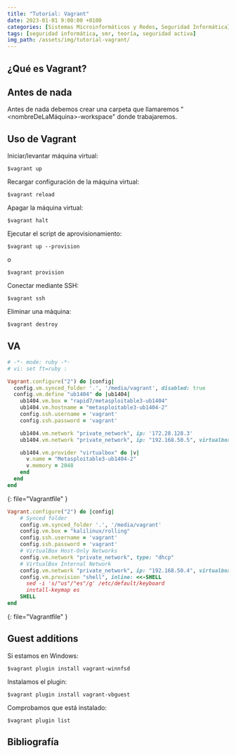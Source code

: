 ```yaml
---
title: "Tutorial: Vagrant"
date: 2023-01-01 9:00:00 +0100
categories: [Sistemas Microinformáticos y Redes, Seguridad Informática]
tags: [seguridad informática, smr, teoría, seguridad activa]
img_path: /assets/img/tutorial-vagrant/
---
```


## ¿Qué es Vagrant?

## Antes de nada

Antes de nada debemos crear una carpeta que llamaremos "<nombreDeLaMáquina>-workspace" donde trabajaremos.

## Uso de Vagrant

Iniciar/levantar máquina virtual:

```console
$vagrant up
```

Recargar configuración de la máquina virtual:

```console
$vagrant reload
```

Apagar la máquina virtual:

```console
$vagrant halt
```

Ejecutar el script de aprovisionamiento:

```console
$vagrant up --provision
```

o

```console
$vagrant provision
```

Conectar mediante SSH:

```console
$vagrant ssh
```

Eliminar una máquina:

```console
$vagrant destroy
```

## VA

```ruby
# -*- mode: ruby -*-
# vi: set ft=ruby :

Vagrant.configure("2") do |config|
  config.vm.synced_folder '.', '/media/vagrant', disabled: true
  config.vm.define "ub1404" do |ub1404|
    ub1404.vm.box = "rapid7/metasploitable3-ub1404"
    ub1404.vm.hostname = "metasploitable3-ub1404-2"
    config.ssh.username = 'vagrant'
    config.ssh.password = 'vagrant'

    ub1404.vm.network "private_network", ip: '172.28.128.3'
    ub1404.vm.network "private_network", ip: "192.168.50.5", virtualbox__intnet: true

    ub1404.vm.provider "virtualbox" do |v|
      v.name = "Metasploitable3-ub1404-2"
      v.memory = 2048
    end
  end
end
```
{: file="Vagrantfile" }

```ruby
Vagrant.configure("2") do |config|
    # Synced folder
    config.vm.synced_folder '.', '/media/vagrant'
    config.vm.box = "kalilinux/rolling"
    config.ssh.username = 'vagrant'
    config.ssh.password = 'vagrant'
    # VirtualBox Host-Only Networks
    config.vm.network "private_network", type: "dhcp"
    # VirtualBox Internal Network
    config.vm.network "private_network", ip: "192.168.50.4", virtualbox__intnet: true
    config.vm.provision "shell", inline: <<-SHELL
      sed -i 's/"us"/"es"/g' /etc/default/keyboard
      install-keymap es
    SHELL
end
```
{: file="Vagrantfile" }

## Guest additions

Si estamos en Windows:

```console
$vagrant plugin install vagrant-winnfsd
```

Instalamos el plugin:

```console
$vagrant plugin install vagrant-vbguest
```

Comprobamos que está instalado:

```console
$vagrant plugin list
```

## Bibliografía

